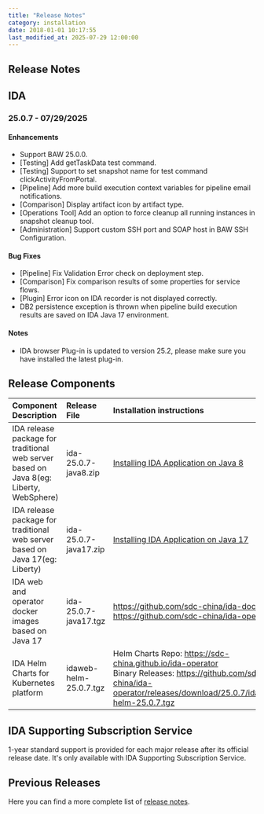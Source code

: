 ```yaml
---
title: "Release Notes"
category: installation
date: 2018-01-01 10:17:55
last_modified_at: 2025-07-29 12:00:00
---
```


## Release Notes

## IDA

### 25.0.7 - 07/29/2025

#### Enhancements
- Support BAW 25.0.0.
- [Testing] Add getTaskData test command.
- [Testing] Support to set snapshot name for test command clickActivityFromPortal.
- [Pipeline] Add more build execution context variables for pipeline email notifications.
- [Comparison] Display artifact icon by artifact type.
- [Operations Tool] Add an option to force cleanup all running instances in snapshot cleanup tool.
- [Administration] Support custom SSH port and SOAP host in BAW SSH Configuration.

#### Bug Fixes
- [Pipeline] Fix Validation Error check on deployment step.
- [Comparison] Fix comparison results of some properties for service flows.
- [Plugin] Error icon on IDA recorder is not displayed correctly.
- DB2 persistence exception is thrown when pipeline build execution results are saved on IDA Java 17 environment.

#### Notes
- IDA browser Plug-in is updated to version 25.2, please make sure you have installed the latest plug-in.


## Release Components

| Component Description	| Release File	| Installation instructions| 
|:----------------|:------------------------|:---------------|
| IDA release package for traditional web server based on Java 8(eg: Liberty, WebSphere)	| ida-25.0.7-java8.zip | [Installing IDA Application on Java 8](../installation/installation-installing-ida-application.html) |
| IDA release package for traditional web server based on Java 17(eg: Liberty)	| ida-25.0.7-java17.zip | [Installing IDA Application on Java 17](../installation/installation-installing-ida-application-java17.html) |
| IDA web and operator docker images based on Java 17| ida-25.0.7-java17.tgz	| <https://github.com/sdc-china/ida-docker> <br/> <https://github.com/sdc-china/ida-operator> |
| IDA Helm Charts for Kubernetes platform | idaweb-helm-25.0.7.tgz	| Helm Charts Repo: <https://sdc-china.github.io/ida-operator> <br/> Binary Releases: <https://github.com/sdc-china/ida-operator/releases/download/25.0.7/idaweb-helm-25.0.7.tgz> |

## IDA Supporting Subscription Service
1-year standard support is provided for each major release after its official release date. It's only available with IDA Supporting Subscription Service.

## Previous Releases

Here you can find a more complete list of [release notes](../references/references-previous-release-notes.html).
